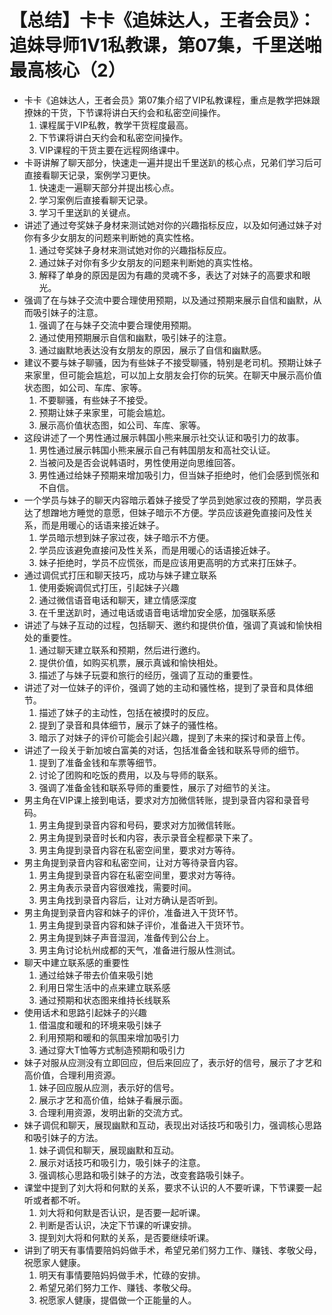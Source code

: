 # 【总结】卡卡《追妹达人，王者会员》：追妹导师1V1私教课，第07集，千里送啪最高核心（2）

-   卡卡《追妹达人，王者会员》第07集介绍了VIP私教课程，重点是教学把妹跟撩妹的干货，下节课将讲白天约会和私密空间操作。
    1.  课程属于VIP私教，教学干货程度最高。
    2.  下节课将讲白天约会和私密空间操作。
    3.  VIP课程的干货主要在远程网络课中。
-   卡哥讲解了聊天部分，快速走一遍并提出千里送趴的核心点，兄弟们学习后可直接看聊天记录，案例学习更快。
    1.  快速走一遍聊天部分并提出核心点。
    2.  学习案例后直接看聊天记录。
    3.  学习千里送趴的关键点。
-   讲述了通过夸奖妹子身材来测试她对你的兴趣指标反应，以及如何通过妹子对你有多少女朋友的问题来判断她的真实性格。
    1.  通过夸奖妹子身材来测试她对你的兴趣指标反应。
    2.  通过妹子对你有多少女朋友的问题来判断她的真实性格。
    3.  解释了单身的原因是因为有趣的灵魂不多，表达了对妹子的高要求和眼光。
-   强调了在与妹子交流中要合理使用预期，以及通过预期来展示自信和幽默，从而吸引妹子的注意。
    1.  强调了在与妹子交流中要合理使用预期。
    2.  通过使用预期展示自信和幽默，吸引妹子的注意。
    3.  通过幽默地表达没有女朋友的原因，展示了自信和幽默感。
-   建议不要与妹子聊骚，因为有些妹子不接受聊骚，特别是老司机。预期让妹子来家里，但可能会尴尬，可以加上女朋友会打你的玩笑。在聊天中展示高价值状态图，如公司、车库、家等。
    1.  不要聊骚，有些妹子不接受。
    2.  预期让妹子来家里，可能会尴尬。
    3.  展示高价值状态图，如公司、车库、家等。
-   这段讲述了一个男性通过展示韩国小熊来展示社交认证和吸引力的故事。
    1.  男性通过展示韩国小熊来展示自己有韩国朋友和高社交认证。
    2.  当被问及是否会说韩语时，男性使用逆向思维回答。
    3.  男性通过给妹子预期来增加吸引力，但当妹子拒绝时，他们会感到慌张和不自信。
-   一个学员与妹子的聊天内容暗示着妹子接受了学员到她家过夜的预期，学员表达了想蹭地方睡觉的意愿，但妹子暗示不方便。学员应该避免直接问及性关系，而是用暖心的话语来接近妹子。
    1.  学员暗示想到妹子家过夜，妹子暗示不方便。
    2.  学员应该避免直接问及性关系，而是用暖心的话语接近妹子。
    3.  妹子拒绝时，学员不应慌张，而是应该用更高明的方式来打压妹子。
-   通过调侃式打压和聊天技巧，成功与妹子建立联系
    1.  使用委婉调侃式打压，引起妹子兴趣
    2.  通过微信语音电话和聊天，建立情感深度
    3.  在千里送趴时，通过电话或语音电话增加安全感，加强联系感
-   讲述了与妹子互动的过程，包括聊天、邀约和提供价值，强调了真诚和愉快相处的重要性。
    1.  通过聊天建立联系和预期，然后进行邀约。
    2.  提供价值，如购买机票，展示真诚和愉快相处。
    3.  描述了与妹子玩耍和旅行的经历，强调了互动的重要性。
-   讲述了对一位妹子的评价，强调了她的主动和骚性格，提到了录音和具体细节。
    1.  描述了妹子的主动性，包括在被摸时的反应。
    2.  提到了录音和具体细节，展示了妹子的骚性格。
    3.  暗示了对妹子的评价可能会引起兴趣，提到了未来的探讨和录音上传。
-   讲述了一段关于新加坡白富美的对话，包括准备金钱和联系导师的细节。
    1.  提到了准备金钱和车票等细节。
    2.  讨论了团购和吃饭的费用，以及与导师的联系。
    3.  强调了准备金钱和联系导师的重要性，展示了对细节的关注。
-   男主角在VIP课上接到电话，要求对方加微信转账，提到录音内容和录音号码。
    1.  男主角提到录音内容和号码，要求对方加微信转账。
    2.  男主角提到录音时长和内容，表示录音全程都录下来了。
    3.  男主角提到录音内容在私密空间里，要求对方等待。
-   男主角提到录音内容和私密空间，让对方等待录音内容。
    1.  男主角提到录音内容在私密空间里，要求对方等待。
    2.  男主角表示录音内容很难找，需要时间。
    3.  男主角找到录音内容后，让对方确认是否听到。
-   男主角提到录音内容和妹子的评价，准备进入干货环节。
    1.  男主角提到录音内容和妹子评价，准备进入干货环节。
    2.  男主角提到妹子声音湿润，准备传到公台上。
    3.  男主角讨论杭州成都的天气，准备进行服从性测试。
-   聊天中建立联系感的重要性
    1.  通过给妹子带去价值来吸引她
    2.  利用日常生活中的点来建立联系感
    3.  通过预期和状态图来维持长线联系
-   使用话术和思路引起妹子的兴趣
    1.  借温度和暖和的环境来吸引妹子
    2.  利用预期和暖和的氛围来增加吸引力
    3.  通过穿大T恤等方式制造预期和吸引力
-   妹子对服从应测没有立即回应，但后来回应了，表示好的信号，展示了才艺和高价值，合理利用资源。
    1.  妹子回应服从应测，表示好的信号。
    2.  展示才艺和高价值，给妹子看展示面。
    3.  合理利用资源，发明出新的交流方式。
-   妹子调侃和聊天，展现幽默和互动，表现出对话技巧和吸引力，强调核心思路和吸引妹子的方法。
    1.  妹子调侃和聊天，展现幽默和互动。
    2.  展示对话技巧和吸引力，吸引妹子的注意。
    3.  强调核心思路和吸引妹子的方法，改变套路吸引妹子。
-   课堂中提到了刘大将和何默的关系，要求不认识的人不要听课，下节课要一起听或者都不听。
    1.  刘大将和何默是否认识，是否要一起听课。
    2.  判断是否认识，决定下节课的听课安排。
    3.  提到刘大将和何默的关系，是否要继续听课。
-   讲到了明天有事情要陪妈妈做手术，希望兄弟们努力工作、赚钱、孝敬父母，祝愿家人健康。
    1.  明天有事情要陪妈妈做手术，忙碌的安排。
    2.  希望兄弟们努力工作、赚钱、孝敬父母。
    3.  祝愿家人健康，提倡做一个正能量的人。